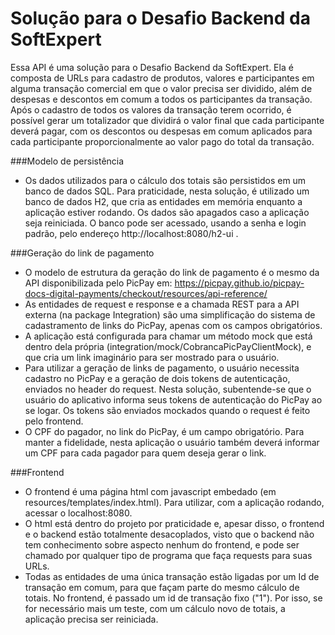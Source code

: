 # Solução para o Desafio Backend da SoftExpert
Essa API é uma solução para o Desafio Backend da SoftExpert. Ela é composta de URLs para cadastro de produtos, 
valores e participantes em alguma transação comercial em que o valor precisa ser dividido, além de despesas e 
descontos em comum a todos os participantes da transação. Após o cadastro de todos os valores da transação terem 
ocorrido, é possível gerar um totalizador que dividirá o valor final que cada participante deverá pagar, com os
descontos ou despesas em comum aplicados para cada participante proporcionalmente ao valor pago do total da 
transação.

###Modelo de persistência
* Os dados utilizados para o cálculo dos totais são persistidos em um banco de dados SQL. Para praticidade,
nesta solução, é utilizado um banco de dados H2, que cria as entidades em memória enquanto a aplicação estiver
rodando. Os dados são apagados caso a aplicação seja reiniciada. O banco pode ser acessado, usando a senha e 
login padrão, pelo endereço http://localhost:8080/h2-ui .

###Geração do link de pagamento
* O modelo de estrutura da geração do link de pagamento é o mesmo da API disponibilizada pelo PicPay em:
  https://picpay.github.io/picpay-docs-digital-payments/checkout/resources/api-reference/
* As entidades de request e response e a chamada REST para a API externa (na package Integration) são uma
simplificação do sistema de cadastramento de links do PicPay, apenas com os campos obrigatórios.
* A aplicação está configurada para chamar um método mock que está dentro dela própria
(integration/mock/CobrancaPicPayClientMock), e que cria um link imaginário para ser mostrado para o usuário.
* Para utilizar a geração de links de pagamento, o usuário necessita cadastro no PicPay e a geração de dois
tokens de autenticação, enviados no header do request. Nesta solução, subentende-se que o usuário do
aplicativo informa seus tokens de autenticação do PicPay ao se logar. Os tokens são enviados mockados quando
o request é feito pelo frontend.
* O CPF do pagador, no link do PicPay, é um campo obrigatório. Para manter a fidelidade, nesta aplicação o
usuário também deverá informar um CPF para cada pagador para quem deseja gerar o link.

###Frontend
* O frontend é uma página html com javascript embedado (em resources/templates/index.html). Para utilizar, com
a aplicação rodando, acessar o localhost:8080.
* O html está dentro do projeto por praticidade e, apesar disso, o frontend e o backend estão totalmente desacoplados,
visto que o backend não tem conhecimento sobre aspecto nenhum do frontend, e pode ser chamado por qualquer tipo de
programa que faça requests para suas URLs.
* Todas as entidades de uma única transação estão ligadas por um Id de transação em comum, para que façam parte do
mesmo cálculo de totais. No frontend, é passado um id de transação fixo ("1"). Por isso, se for necessário mais um
teste, com um cálculo novo de totais, a aplicação precisa ser reiniciada.
